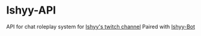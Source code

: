 # Ishyy-API

API for chat roleplay system for [Ishyy's twitch channel](https://www.twitch.tv/ishyy)
Paired with [Ishyy-Bot](https://github.com/xtda/ishyy-bot)


